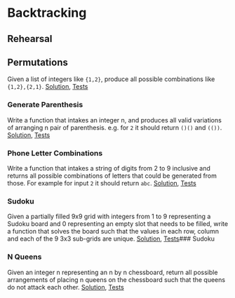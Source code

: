 # Backtracking

## Rehearsal

## Permutations

Given a list of integers like `{1,2}`, produce all possible combinations like `{1,2},{2,1}`. [Solution](permutations.go), [Tests](permutations_test.go)

### Generate Parenthesis

Write a function that intakes an integer n, and produces all valid variations of arranging n pair of parenthesis. e.g. for `2` it should return `()()` and `(())`. [Solution](generate_parenthesis.go), [Tests](generate_parenthesis_test.go)

### Phone Letter Combinations

Write a function that intakes a string of digits from 2 to 9 inclusive and returns all possible combinations of letters that could be generated from those. For example for input `2` it should return `abc`. [Solution](phone_letter_combinations.go), [Tests](phone_letter_combinations_test.go)

### Sudoku

Given a partially filled 9x9 grid with integers from 1 to 9 representing a Sudoku board and 0 representing an empty slot that needs to be filled, write a function that solves the board such that the values in each row, column and each of the 9 3x3 sub-grids are unique. [Solution](sudoku.go), [Tests](sudoku_test.go)### Sudoku

### N Queens

Given an integer n representing an n by n chessboard, return all possible arrangements of placing n queens on the chessboard such that the queens do not attack each other. [Solution](n_queens.go), [Tests](n_queens_test.go)
